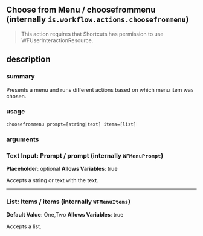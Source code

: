 
## Choose from Menu / choosefrommenu (internally `is.workflow.actions.choosefrommenu`)


> This action requires that Shortcuts has permission to use WFUserInteractionResource.


## description
### summary
Presents a menu and runs different actions based on which menu item was chosen.


### usage
`choosefrommenu prompt=[string|text] items=[list]`

### arguments
### Text Input: Prompt / prompt (internally `WFMenuPrompt`)
**Placeholder**: optional
**Allows Variables**: true


Accepts a string 
or text
with the text.

---

### List: Items / items (internally `WFMenuItems`)
**Default Value**: One,Two
**Allows Variables**: true


Accepts a list.
